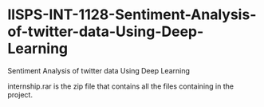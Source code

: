 # llSPS-INT-1128-Sentiment-Analysis-of-twitter-data-Using-Deep-Learning
Sentiment Analysis of twitter data Using Deep Learning

internship.rar is the zip file that contains all the files containing in the project. 
